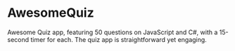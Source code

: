 # AwesomeQuiz
Awesome Quiz app, featuring 50 questions on JavaScript and C#, with a 15-second timer for each. The quiz app is straightforward yet engaging.
